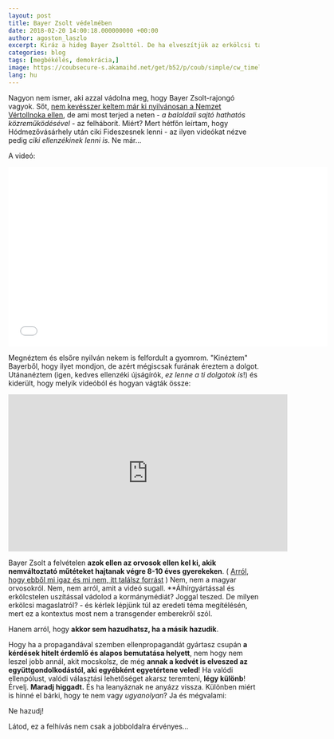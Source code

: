 ```yaml
---
layout: post
title: Bayer Zsolt védelmében
date: 2018-02-20 14:00:18.000000000 +00:00
author: agoston_laszlo
excerpt: Kiráz a hideg Bayer Zsolttól. De ha elveszítjük az erkölcsi tartásunkat a kampány hevében, milyen jogon kritizálunk? Kormányváltást vagy rendszerváltást akar az ellenzék? Mert a kormányváltás nagyon kevés lenne...
categories: blog
tags: [megbékélés, demokrácia,]
image: https://coubsecure-s.akamaihd.net/get/b52/p/coub/simple/cw_timeline_pic/95eef5915fe/a3688b0c5c2df15ca95d9/big_1485206175_image.jpg
lang: hu
---
```

Nagyon nem ismer, aki azzal vádolna meg, hogy Bayer Zsolt-rajongó vagyok. Sőt, [nem kevésszer keltem már ki nyilvánosan a Nemzet Vértollnoka ellen](http://agostonlaszlo.hu/blog/mindig-szerettem-volna-dijat-kapni-mar-tudom-hogy-nem-fogok/), de ami most terjed a neten - *a baloldali sajtó hathatós közreműködésével* - az felháborít. Miért? Mert hétfőn leírtam, hogy Hódmezővásárhely után ciki Fideszesnek lenni - az ilyen videókat nézve pedig *ciki ellenzékinek lenni is*. Ne már...

A videó:
<iframe src="//coub.com/embed/140u9h?muted=false&autostart=false&originalSize=false&startWithHD=false" allowfullscreen frameborder="0" width="640" height="360" allow="autoplay"></iframe>

Megnéztem és elsőre nyilván nekem is felfordult a gyomrom. "Kinéztem" Bayerből, hogy ilyet mondjon, de azért mégiscsak furának éreztem a dolgot. Utánanéztem (igen, kedves ellenzéki újságírók, *ez lenne a ti dolgotok is*!) és kiderült, hogy melyik videóból és hogyan vágták össze:

<iframe width="560" height="315" src="https://www.youtube.com/embed/OzoU1qhXWAk" frameborder="0" allow="autoplay; encrypted-media" allowfullscreen></iframe>

Bayer Zsolt a felvételen **azok ellen az orvosok ellen kel ki, akik nemváltoztató műtéteket hajtanak végre 8-10 éves gyerekeken**. ( [Arról, hogy ebből mi igaz és mi nem, itt találsz forrást](https://www.channel4.com/news/factcheck/factcheck-qa-how-many-children-are-going-to-gender-identity-clinics-in-the-uk) ) Nem, nem a magyar orvosokról. Nem, nem arról, amit a videó sugall. **Álhírgyártással és erkölcstelen uszítással vádolod a kormánymédiát? Joggal teszed. De milyen erkölcsi magaslatról? - és kérlek lépjünk túl az eredeti téma megítélésén, mert ez a kontextus most nem a transgender emberekről szól. 

Hanem arról, hogy **akkor sem hazudhatsz, ha a másik hazudik**. 

Hogy ha a propagandával szemben ellenpropagandát gyártasz csupán **a kérdések hitelt érdemlő és alapos bemutatása helyett**, nem hogy nem leszel jobb annál, akit mocskolsz, de még **annak a kedvét is elveszed az együttgondolkodástól, aki egyébként egyetértene veled**! Ha valódi ellenpólust, valódi választási lehetőséget akarsz teremteni, **légy különb**! Érvelj. **Maradj higgadt.** És ha leanyáznak ne anyázz vissza. Különben miért is hinné el bárki, hogy te nem vagy *ugyanolyan*? Ja és mégvalami:

Ne hazudj!

Látod,  ez a felhívás nem csak a jobboldalra érvényes...
